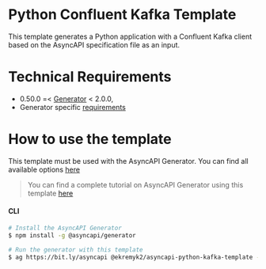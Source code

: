# Python Confluent Kafka Template

This template generates a Python application with a Confluent Kafka client based on the AsyncAPI specification file as an input.

# Technical Requirements

- 0.50.0 =< [Generator](https://github.com/asyncapi/generator/) < 2.0.0,
- Generator specific [requirements](https://github.com/asyncapi/generator/#requirements)

# How to use the template

This template must be used with the AsyncAPI Generator. You can find all available options [here](https://github.com/asyncapi/generator/)

> You can find a complete tutorial on AsyncAPI Generator using this template [here](https://www.asyncapi.com/docs/tutorials/streetlights)

#### CLI

```bash
# Install the AsyncAPI Generator
$ npm install -g @asyncapi/generator

# Run the generator with this template
$ ag https://bit.ly/asyncapi @ekremyk2/asyncapi-python-kafka-template -o output
```